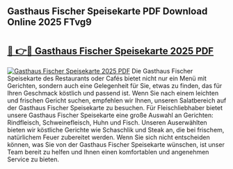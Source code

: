 ## Gasthaus Fischer Speisekarte PDF Download Online 2025 FTvg9

# <h2><a href="http://gca98l.nevu.top/?p=Gasthaus+Fischer+Speisekarte">🔗 👉🔴 Gasthaus Fischer Speisekarte 2025 PDF</a></h2>

[![Gasthaus Fischer Speisekarte 2025 PDF](https://i.imgur.com/dBaPXMq.png)](http://gca98l.nevu.top/?p=Gasthaus+Fischer+Speisekarte)
Die Gasthaus Fischer Speisekarte des Restaurants oder Cafés bietet nicht nur ein Menü mit Gerichten, sondern auch eine Gelegenheit für Sie, etwas zu finden, das für Ihren Geschmack köstlich und passend ist. Wenn Sie nach einem leichten und frischen Gericht suchen, empfehlen wir Ihnen, unseren Salatbereich auf der Gasthaus Fischer Speisekarte zu besuchen. Für Fleischliebhaber bietet unsere Gasthaus Fischer Speisekarte eine große Auswahl an Gerichten: Rindfleisch, Schweinefleisch, Huhn und Fisch. Unseren Auserwählten bieten wir köstliche Gerichte wie Schaschlik und Steak an, die bei frischem, natürlichem Feuer zubereitet werden. Wenn Sie sich nicht entscheiden können, was Sie von der Gasthaus Fischer Speisekarte wünschen, ist unser Team bereit zu helfen und Ihnen einen komfortablen und angenehmen Service zu bieten.
